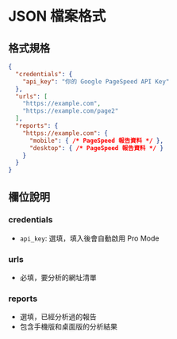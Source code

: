 # JSON 檔案格式

## 格式規格

```json
{
  "credentials": {
    "api_key": "你的 Google PageSpeed API Key"
  },
  "urls": [
    "https://example.com",
    "https://example.com/page2"
  ],
  "reports": {
    "https://example.com": {
      "mobile": { /* PageSpeed 報告資料 */ },
      "desktop": { /* PageSpeed 報告資料 */ }
    }
  }
}
```

## 欄位說明

### credentials
- `api_key`: 選填，填入後會自動啟用 Pro Mode

### urls
- 必填，要分析的網址清單

### reports
- 選填，已經分析過的報告
- 包含手機版和桌面版的分析結果
